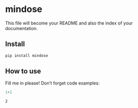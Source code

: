 # mindose


<!-- WARNING: THIS FILE WAS AUTOGENERATED! DO NOT EDIT! -->

This file will become your README and also the index of your
documentation.

## Install

``` sh
pip install mindose
```

## How to use

Fill me in please! Don’t forget code examples:

``` python
1+1
```

    2

